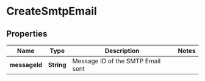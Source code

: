 
# CreateSmtpEmail

## Properties
Name | Type | Description | Notes
------------ | ------------- | ------------- | -------------
**messageId** | **String** | Message ID of the SMTP Email sent | 



